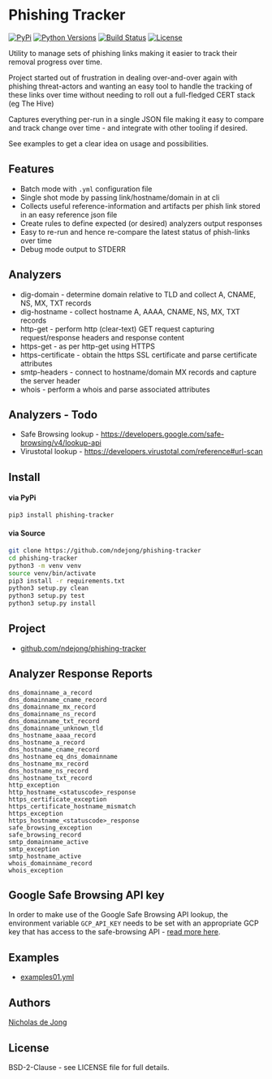 # Phishing Tracker

[![PyPi](https://img.shields.io/pypi/v/phishing-tracker.svg)](https://pypi.python.org/pypi/phishing-tracker/)
[![Python Versions](https://img.shields.io/pypi/pyversions/phishing-tracker.svg)](https://github.com/ndejong/phishing-tracker/)
[![Build Status](https://api.travis-ci.org/ndejong/phishing-tracker.svg?branch=master)](https://travis-ci.org/ndejong/phishing-tracker/)
[![License](https://img.shields.io/github/license/ndejong/phishing-tracker.svg)](https://github.com/ndejong/phishing-tracker)

Utility to manage sets of phishing links making it easier to track their removal progress over time.

Project started out of frustration in dealing over-and-over again with phishing threat-actors and wanting an easy tool
to handle the tracking of these links over time without needing to roll out a full-fledged CERT stack (eg The Hive)

Captures everything per-run in a single JSON file making it easy to compare and track change over time - and integrate
with other tooling if desired.

See examples to get a clear idea on usage and possibilities.

## Features
* Batch mode with `.yml` configuration file
* Single shot mode by passing link/hostname/domain in at cli
* Collects useful reference-information and artifacts per phish link stored in an easy reference json file
* Create rules to define expected (or desired) analyzers output responses
* Easy to re-run and hence re-compare the latest status of phish-links over time
* Debug mode output to STDERR

## Analyzers
* dig-domain - determine domain relative to TLD and collect A, CNAME, NS, MX, TXT records
* dig-hostname - collect hostname A, AAAA, CNAME, NS, MX, TXT records
* http-get - perform http (clear-text) GET request capturing request/response headers and response content
* https-get - as per http-get using HTTPS
* https-certificate - obtain the https SSL certificate and parse certificate attributes 
* smtp-headers - connect to hostname/domain MX records and capture the server header 
* whois - perform a whois and parse associated attributes

## Analyzers - Todo
* Safe Browsing lookup - https://developers.google.com/safe-browsing/v4/lookup-api
* Virustotal lookup - https://developers.virustotal.com/reference#url-scan

## Install
#### via PyPi
```bash
pip3 install phishing-tracker
```

#### via Source
```bash
git clone https://github.com/ndejong/phishing-tracker
cd phishing-tracker
python3 -m venv venv
source venv/bin/activate
pip3 install -r requirements.txt
python3 setup.py clean
python3 setup.py test
python3 setup.py install
```

## Project
* [github.com/ndejong/phishing-tracker](https://github.com/ndejong/phishing-tracker)

## Analyzer Response Reports
```dns_domainname_aaaa_record
dns_domainname_a_record
dns_domainname_cname_record
dns_domainname_mx_record
dns_domainname_ns_record
dns_domainname_txt_record
dns_domainname_unknown_tld
dns_hostname_aaaa_record
dns_hostname_a_record
dns_hostname_cname_record
dns_hostname_eq_dns_domainname
dns_hostname_mx_record
dns_hostname_ns_record
dns_hostname_txt_record
http_exception
http_hostname_<statuscode>_response
https_certificate_exception
https_certificate_hostname_mismatch
https_exception
https_hostname_<statuscode>_response
safe_browsing_exception
safe_browsing_record
smtp_domainname_active
smtp_exception
smtp_hostname_active
whois_domainname_record
whois_exception
```

## Google Safe Browsing API key
In order to make use of the Google Safe Browsing API lookup, the environment variable `GCP_API_KEY` needs to be
set with an appropriate GCP key that has access to the safe-browsing API - [read more here](https://developers.google.com/safe-browsing/v4/get-started).

## Examples
* [examples01.yml](https://github.com/ndejong/phishing-tracker/blob/master/examples/examples01.yml)


## Authors
[Nicholas de Jong](https://nicholasdejong.com)

## License
BSD-2-Clause - see LICENSE file for full details.
